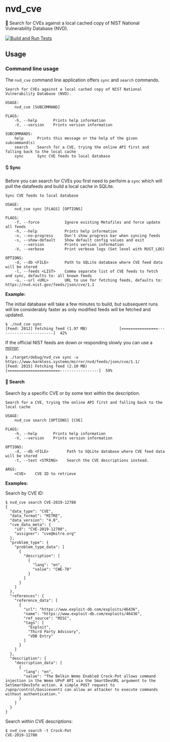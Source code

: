 # nvd_cve
🔎 Search for CVEs against a local cached copy of NIST National Vulnerability Database (NVD).

[![Build and Run Tests](https://github.com/travispaul/nvd_cve/actions/workflows/build_and_test.yml/badge.svg)](https://github.com/travispaul/nvd_cve/actions/workflows/build_and_test.yml)

## Usage

### Command line usage

The `nvd_cve` command line application offers `sync` and `search` commands.

```
Search for CVEs against a local cached copy of NIST National Vulnerability Database (NVD).

USAGE:
    nvd_cve [SUBCOMMAND]

FLAGS:
    -h, --help       Prints help information
    -V, --version    Prints version information

SUBCOMMANDS:
    help      Prints this message or the help of the given subcommand(s)
    search    Search for a CVE, trying the online API first and falling back to the local cache
    sync      Sync CVE feeds to local database
```

#### 🔃 Sync

Before you can search for CVEs you first need to perform a `sync` which will pull the datafeeds and build a local cache in SQLite.

```
Sync CVE feeds to local database

USAGE:
    nvd_cve sync [FLAGS] [OPTIONS]

FLAGS:
    -f, --force           Ignore existing Metafiles and force update all feeds
    -h, --help            Prints help information
    -n, --no-progress     Don't show progress bar when syncing feeds
    -s, --show-default    Show default config values and exit
        --version         Prints version information
    -V, --verbose         Print verbose logs (Set level with RUST_LOG)

OPTIONS:
    -d, --db <FILE>       Path to SQLite database where CVE feed data will be stored
    -l, --feeds <LIST>    Comma separate list of CVE feeds to fetch and sync, defaults to: all known feeds
    -u, --url <URL>       URL to use for fetching feeds, defaults to: https://nvd.nist.gov/feeds/json/cve/1.1
```

**Example:**

The initial database will take a few minutes to build, but subsequent runs
will be considerably faster as only modified feeds will be fetched and updated.

```
$ ./nvd_cve sync
[Feed: 2012] Fetching feed (1.97 MB)              [================------------------------]  42%
```

If the official NIST feeds are down or responding slowly you can use a [mirror](https://www.harmless.systems/mirror/nvd/index.html):

```
$ ./target/debug/nvd_cve sync -u https://www.harmless.systems/mirror/nvd/feeds/json/cve/1.1/    
[Feed: 2015] Fetching feed (2.10 MB)              [=======================-----------------]  59%
```

#### 🔎 Search

Search by a specific CVE or by some text within the description.

```
Search for a CVE, trying the online API first and falling back to the local cache

USAGE:
    nvd_cve search [OPTIONS] [CVE]

FLAGS:
    -h, --help       Prints help information
    -V, --version    Prints version information

OPTIONS:
    -d, --db <FILE>        Path to SQLite database where CVE feed data will be stored
    -t, --text <STRING>    Search the CVE descriptions instead.

ARGS:
    <CVE>    CVE ID to retrieve
```

**Examples:**

Search by CVE ID:
```
$ nvd_cve search CVE-2019-12780
{
  "data_type": "CVE",
  "data_format": "MITRE",
  "data_version": "4.0",
  "cve_data_meta": {
    "id": "CVE-2019-12780",
    "assigner": "cve@mitre.org"
  },
  "problem_type": {
    "problem_type_data": [
      {
        "description": [
          {
            "lang": "en",
            "value": "CWE-78"
          }
        ]
      }
    ]
  },
  "references": {
    "reference_data": [
      {
        "url": "https://www.exploit-db.com/exploits/46436",
        "name": "https://www.exploit-db.com/exploits/46436",
        "ref_source": "MISC",
        "tags": [
          "Exploit",
          "Third Party Advisory",
          "VDB Entry"
        ]
      }
    ]
  },
  "description": {
    "description_data": [
      {
        "lang": "en",
        "value": "The Belkin Wemo Enabled Crock-Pot allows command injection in the Wemo UPnP API via the SmartDevURL argument to the SetSmartDevInfo action. A simple POST request to /upnp/control/basicevent1 can allow an attacker to execute commands without authentication."
      }
    ]
  }
}
```

Search within CVE descriptions:

```
$ nvd_cve search -t Crock-Pot
CVE-2019-12780
```
